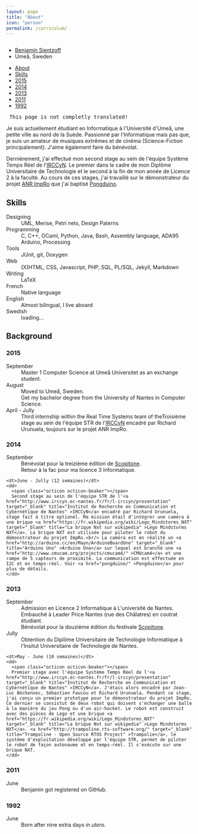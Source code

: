 ```yaml
---
layout: page
title: "About"
icon: "person"
permalink: /curriculum/
---
```

<div id="cv-header">

  <img class="avatar" src="https://avatars0.githubusercontent.com/u/891025?s=320" alt="" title="" />

  <ul>
    <li>
      <span class="octicon octicon-link"></span>
      <a href="http://www.github.com/blasterbug" title="My profil on GitHub">
        Benjamin Sientzoff
      </a>
    </li>
    <li><span class="octicon octicon-location"></span> Umeå, Sweden</li>
  </ul>

  <ul id="menu">
    <li><a href="#aboutme">About</a></li>
    <li><a href="#skills">Skills</a></li>
    <li><a href="#cur-2015" title="Sweden!" >2015</a></li>
    <li><a href="#cur-2014" title="La fin du monde ?" >2014</a></li>
    <li><a href="#cur-2013" title="J'ai eu mon DUT!" >2013</a></li>
    <li><a href="#cur-2011" title="Bienvenue sur GH" >2011</a></li>
     <li><a href="#cur-1992" title="La cignone est passée" >1992</a></li>
  </ul>

</div>

<section>

  <pre><span class="octicon octicon-alert"></span> This page is not completly translated!</pre>

  <p id="aboutme">
    <span class="mega-octicon octicon-quote" ></span> Je suis actuellement étudiant en Informatique à l'Université d'Umeå, une petite ville au nord de la Suède. Passionné par l'Informatique mais pas que, je suis un amateur de musiques extrêmes et de cinéma (Science-Fiction principalement). J'aime également faire du bénévolat.
  </p>
  
  <p>
    Dernièrement, j'ai effectué mon second stage au sein de l'équipe Système Temps Réel de l'<a href="http://www.irccyn.ec-nantes.fr/fr/l-irccyn/presentation" target="_blank" title="Institut de Recherche en Communication et Cybernétique de Nantes" >IRCCyN</a>. Le premier dans le cadre de mon Diplôme Universitaire de Technologie et le second à la fin de mon année de Licence 2 à la faculté. Au cours de ces stages, j'ai travaillé sur le démonstrateur du projet <a href="http://anr-impro.irccyn.ec-nantes.fr/#description" target="_blank" title="Description du projet ANR ImpRo" >ANR ImpRo</a> que j'ai baptisé <a href="/tags/#pongduino" >Pongduino</a>.
  </p>

  <h2 id="skills">Skills</h2>
  <dl>
    <dt>Designing</dt>
    <dd>UML, Merise, Petri nets, Design Paterns</dd>
    <dt>Programming</dt>
    <dd>C, C++, OCaml, Python, Java, Bash, Assembly language, ADA95</dd>
    <dd>Arduino, Processing</dd>
    <dt>Tools</dt>
    <dd>JUnit, git, Doxygen</dd>
    <dt>Web</dt>
    <dd>(X)HTML, CSS, Javascript, PHP, SQL, PL/SQL, Jekyll, Markdown</dd>
    <dt>Writing</dt>
    <dd>LaTeX</dd>
    <dt>French</dt>
    <dd>Native language</dd>
    <dt>English</dt>
    <dd>Almost bilingual, I live aboard</dd>
    <dt>Swedish</dt>
    <dd>loading...</dd>
  </dl>

  <h2>Background</h2>
  <h3 id="cur-2015" >2015</h3>
  <dl>
    <dt>September</dt>
    <dd>
      <span class="octicon octicon-book"></span> 
      Master 1 Computer Science at Umeå Universitet as an exchange student.
    </dd>
    <dt>August</dt>
    <dd>
      <span class="octicon octicon-location"></span> 
      Moved to Umeå, Sweden.
    </dd>
    <dd>
      <span class="octicon octicon-mortar-board"></span> 
      Get my bachelor degree from the University of Nantes in Computer Science.
    </dd>
    <dt>April - Jully</dt>
    <dd>
      <span class="octicon octicon-beaker"></span> 
      Third internship within the Real Time Systems team of theTroisième stage au sein de l'équipe STR de l'<a href="http://www.irccyn.ec-nantes.fr/fr/l-irccyn/presentation" target="_blank" title="Institut de Recherche en Communication et Cybernétique de Nantes" >IRCCyN</a> encadré par Richard Urunuela, toujours sur le projet ANR ImpRo.
    </dd>
  </dl>

  <h3 id="cur-2014" >2014</h3>
  <dl>
    <dt>September</dt>
    <dd>
      <span class="octicon octicon-jersey"></span> 
      Bénévolat pour la treizième édition de <a href="http://www.scopitone.org/" target="_blank" title="Scoptione" >Scopitone</a>.
    </dd>
    <dd>Retour à la fac pour ma licence 3 Informatique.</dd>

    <dt>June - Jully (12 semaines)</dt>
    <dd>
      <span class="octicon octicon-beaker"></span> 
      Second stage au sein de l'équipe STR de l'<a href="http://www.irccyn.ec-nantes.fr/fr/l-irccyn/presentation" target="_blank" title="Institut de Recherche en Communication et Cybernétique de Nantes" >IRCCyN</a> encadré par Richard Urunuela, stage fait à titre optionel. Ma mission était d'intégrer une caméra à une brique <a href="https://fr.wikipedia.org/wiki/Lego_Mindstorms_NXT" target="_blank" title="La brique Nxt sur wikipedia" >Lego Mindstorms NXT</a>. La brique NXT est utilisée pour piloter le robot du démonstrateur du projet ImpRo.<br/> La caméra est en réalité un <a href="http://arduino.cc/en/Mayn/ArduinoBoardUno" target="_blank" title="Arduino Uno" >Arduino Uno</a> sur lequel est branché une <a href="http://www.cmucam.org/projects/cmucam4/" >CMUcam4</a> et une rampe de 5 capteurs de proximité. La communication est effectuée en I2C et en temps-réel. Voir <a href="pongduino/" >Pongduino</a> pour plus de détails.
    </dd>
  </dl>

  <h3 id="cur-2013" >2013</h3>
  <dl>
    <dt>September</dt>
    <dd>Admission en Licence 2 Informatique à L'université de Nantes.</dd>
    <dd>Embauché à Leader Price Nantes (rue des Châlatres) en coutrat étudiant.</dd>
    <dd>
      <span class="octicon octicon-jersey"></span> 
      Bénévolat pour la douzième édition du festivale <a href="http://www.scopitone.org/" target="_blank" title="Scoptione" >Scopitone</a>.
    </dd>
    <dt>Jully</dt>
    <dd>
      <span class="octicon octicon-mortar-board"></span> 
      Obtention du Diplôme Universitaire de Technologie Informatique à l'Insitut Universitaire de Technologie de Nantes.
    </dd>

    <dt>May - June (10 semaines)</dt>
    <dd>
      <span class="octicon octicon-beaker"></span> 
      Premier stage avec l'équipe Système Temps Réel de l'<a href="http://www.irccyn.ec-nantes.fr/fr/l-irccyn/presentation" target="_blank" title="Institut de Recherche en Communication et Cybernétique de Nantes" >IRCCyN</a>. J'étais alors encadré par Jean-Luc Béchennec, Sébastien Faucou et Richard Urunuela. Pendant ce stage, j'ai conçu un premier prototype pour le démonstrateur du projet ImpRo. Ce dernier se consistut de deux robot qui doivent s'échanger une balle à la manière du jeu Pong ou d'un air-hocket. Le robot est construit avec des pièces de Lego et une brique <a href="https://fr.wikipedia.org/wiki/Lego_Mindstorms_NXT" target="_blank" title="La brique Nxt sur wikipedia" >Lego Mindstorms NXT</a>. <a href="http://trampoline.rts-software.org/" target="_blank" title="Trampoline - Open Source RTOS Project" >Trampolie</a>, le système d'exploitation développé par l'équipe STR, permet de piloter le robot de façon autonaume et en temps-réel. Il s'exécute sur une brique NXT.
    </dd>
  </dl>

  <h3 id="cur-2011" >2011</h3>
  <dl>
    <dt>June</dt>
    <dd>
      <span class="octicon octicon-octoface"></span> 
      Benjamin got registered on GitHub.
    </dd>
  </dl>

  <div style="margin:25px 40% 25px;"><span class="octicon octicon-primitive-dot"></span> <span class="octicon octicon-primitive-dot"></span> <span class="octicon octicon-primitive-dot"></span></div>

  <h3 id="cur-1992" >1992</h3>
  <dl>
    <dt>June</dt>
    <dd>
      <span class="octicon octicon-watch"></span> 
      Born after nine extra days <i>in utero</i>.
    </dd>
  </dl>
</section>
